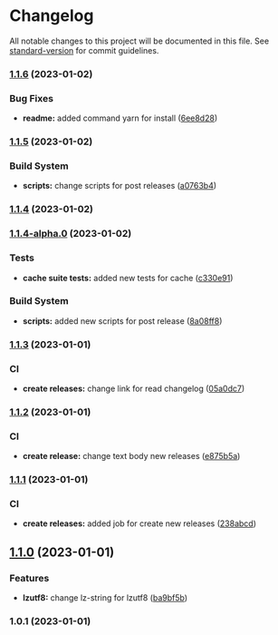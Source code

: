 # Changelog

All notable changes to this project will be documented in this file. See [standard-version](https://github.com/conventional-changelog/standard-version) for commit guidelines.

### [1.1.6](https://github.com/Lack-Zillions-Over/hyperc/compare/v1.1.5...v1.1.6) (2023-01-02)


### Bug Fixes

* **readme:** added command yarn for install ([6ee8d28](https://github.com/Lack-Zillions-Over/hyperc/commit/6ee8d285267736cc801e793b16d76a708fe32009))

### [1.1.5](https://github.com/Lack-Zillions-Over/hyperc/compare/v1.1.4...v1.1.5) (2023-01-02)


### Build System

* **scripts:** change scripts for post releases ([a0763b4](https://github.com/Lack-Zillions-Over/hyperc/commit/a0763b4ad63226428bc2ed9f53ea4bafa35f59b8))

### [1.1.4](https://github.com/Lack-Zillions-Over/hyperc/compare/v1.1.4-alpha.0...v1.1.4) (2023-01-02)

### [1.1.4-alpha.0](https://github.com/Lack-Zillions-Over/hyperc/compare/v1.1.3...v1.1.4-alpha.0) (2023-01-02)


### Tests

* **cache suite tests:** added new tests for cache ([c330e91](https://github.com/Lack-Zillions-Over/hyperc/commit/c330e91ed66fd77cdd52257baa5ea3071a83f252))


### Build System

* **scripts:** added new scripts for post release ([8a08ff8](https://github.com/Lack-Zillions-Over/hyperc/commit/8a08ff826a34a78d39f38ee0611034ff4dc79cfb))

### [1.1.3](https://github.com/Lack-Zillions-Over/hyperc/compare/v1.1.2...v1.1.3) (2023-01-01)


### CI

* **create releases:** change link for read changelog ([05a0dc7](https://github.com/Lack-Zillions-Over/hyperc/commit/05a0dc74a14865dacaab669df9d08b4e8016cca9))

### [1.1.2](https://github.com/Lack-Zillions-Over/hyperc/compare/v1.1.1...v1.1.2) (2023-01-01)


### CI

* **create release:** change text body new releases ([e875b5a](https://github.com/Lack-Zillions-Over/hyperc/commit/e875b5a8f8e60f082b2306e454d3f0ce5a293d7f))

### [1.1.1](https://github.com/Lack-Zillions-Over/hyperc/compare/v1.1.0...v1.1.1) (2023-01-01)


### CI

* **create releases:** added job for create new releases ([238abcd](https://github.com/Lack-Zillions-Over/hyperc/commit/238abcdd77727576c7c1086c4d5293c1232a1ae9))

## [1.1.0](https://github.com/Lack-Zillions-Over/hyperc/compare/v1.0.1...v1.1.0) (2023-01-01)


### Features

* **lzutf8:** change lz-string for lzutf8 ([ba9bf5b](https://github.com/Lack-Zillions-Over/hyperc/commit/ba9bf5b5866726cecfe9ea42b3beac932f7a505f))

### 1.0.1 (2023-01-01)
